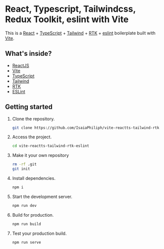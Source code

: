 # React, Typescript, Tailwindcss, Redux Toolkit, eslint with Vite

This is a [React](https://reactjs.org) + [TypeScript](https://www.typescriptlang.org/) + [Tailwind](https://tailwindcss.com/) + [RTK](https://redux-toolkit.js.org/) + [eslint](https://eslint.org/) boilerplate built with [Vite](https://vitejs.dev).

## What's inside?

- [ReactJS](https://reactjs.org)
- [Vite](https://vitejs.dev)
- [TypeScript](https://www.typescriptlang.org)
- [Tailwind](https://tailwindcss.com/)
- [RTK](https://redux-toolkit.js.org/)
- [ESLint](https://eslint.org)

## Getting started

1. Clone the repository.

   ```bash
   git clone https://github.com/IsaiaPhiliph/vite-reactts-tailwind-rtk-eslint.git
   ```

2. Access the project.

   ```bash
   cd vite-reactts-tailwind-rtk-eslint
   ```

3. Make it your own repository

   ```bash
   rm -rf .git
   git init
   ```

4. Install dependencies.

   ```bash
   npm i
   ```

5. Start the development server.

   ```bash
   npm run dev
   ```

6. Build for production.

   ```bash
   npm run build
   ```

7. Test your production build.

   ```bash
   npm run serve
   ```
